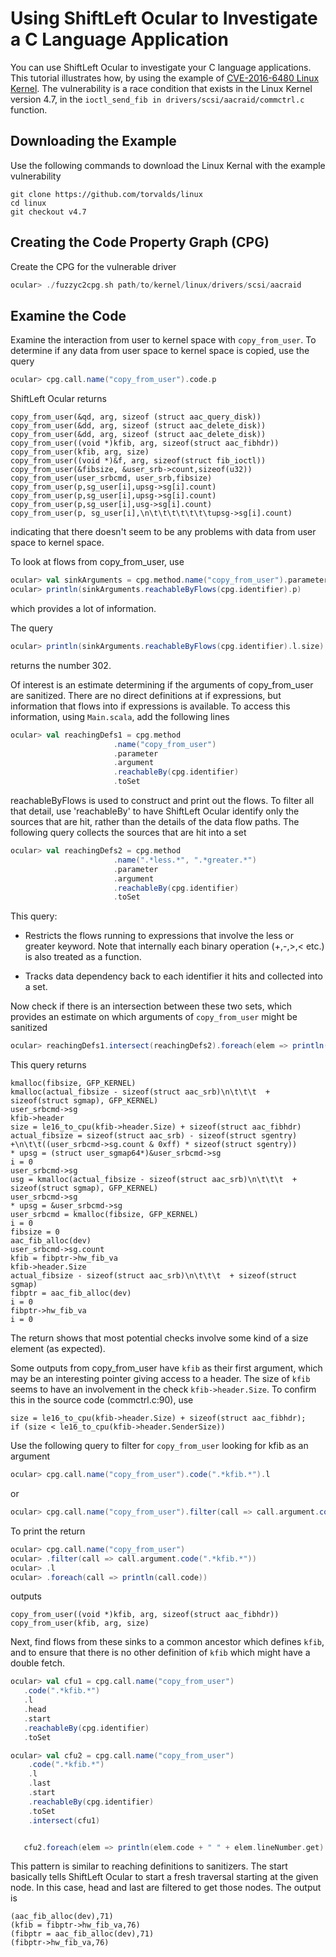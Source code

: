 # Using ShiftLeft Ocular to Investigate a C Language Application

You can use ShiftLeft Ocular to investigate your C language applications. This tutorial illustrates how, by using the example of [CVE-2016-6480 Linux Kernel](https://nvd.nist.gov/vuln/detail/CVE-2016-6480). The vulnerability is a race condition that exists in the Linux Kernel version 4.7, in the `ioctl_send_fib in drivers/scsi/aacraid/commctrl.c` function.

## Downloading the Example

Use the following commands to download the Linux Kernal with the example vulnerability

```
git clone https://github.com/torvalds/linux
cd linux
git checkout v4.7
```

## Creating the Code Property Graph (CPG)

Create the CPG for the vulnerable driver 

```scala
ocular> ./fuzzyc2cpg.sh path/to/kernel/linux/drivers/scsi/aacraid
```

## Examine the Code

Examine the interaction from user to kernel space with `copy_from_user`. To determine if any data from user space to kernel space is copied, use the query

```scala
ocular> cpg.call.name("copy_from_user").code.p
```

ShiftLeft Ocular returns

```
copy_from_user(&qd, arg, sizeof (struct aac_query_disk))
copy_from_user(&dd, arg, sizeof (struct aac_delete_disk))
copy_from_user(&dd, arg, sizeof (struct aac_delete_disk))
copy_from_user((void *)kfib, arg, sizeof(struct aac_fibhdr))
copy_from_user(kfib, arg, size)
copy_from_user((void *)&f, arg, sizeof(struct fib_ioctl))
copy_from_user(&fibsize, &user_srb->count,sizeof(u32))
copy_from_user(user_srbcmd, user_srb,fibsize)
copy_from_user(p,sg_user[i],upsg->sg[i].count)
copy_from_user(p,sg_user[i],upsg->sg[i].count)
copy_from_user(p,sg_user[i],usg->sg[i].count)
copy_from_user(p, sg_user[i],\n\t\t\t\t\t\t\tupsg->sg[i].count)
```

indicating that there doesn't seem to be any problems with data from user space to kernel space.

To look at flows from copy_from_user, use

```scala
ocular> val sinkArguments = cpg.method.name("copy_from_user").parameter.argument
ocular> println(sinkArguments.reachableByFlows(cpg.identifier).p)
```

which provides a lot of information.

The query 

```scala
ocular> println(sinkArguments.reachableByFlows(cpg.identifier).l.size)
```

returns the number 302.

Of interest is an estimate determining if the arguments of copy_from_user are sanitized. There are no direct definitions at if expressions, but information that flows into if expressions is available. To access this information, using `Main.scala`, add the following lines

```scala
ocular> val reachingDefs1 = cpg.method
                       .name("copy_from_user")
                       .parameter
                       .argument
                       .reachableBy(cpg.identifier)
                       .toSet
```

reachableByFlows is used to construct and print out the flows. To filter all that detail, use 'reachableBy' to have ShiftLeft Ocular identify only the sources that are hit, rather than the details of the data flow paths. The following query collects the sources that are hit into a set

```scala
ocular> val reachingDefs2 = cpg.method
                       .name(".*less.*", ".*greater.*")
                       .parameter
                       .argument
                       .reachableBy(cpg.identifier)
                       .toSet
 ```
 
 This query:
 
* Restricts the flows running to expressions that involve the less or greater keyword. Note that internally each binary operation (+,-,>,< etc.) is also treated as a function. 
 
* Tracks data dependency back to each identifier it hits and collected into a set. 

Now check if there is an intersection between these two sets, which provides an estimate on which arguments of `copy_from_user` might be sanitized

```scala
ocular> reachingDefs1.intersect(reachingDefs2).foreach(elem => println(elem.code))
```

This query returns

```
kmalloc(fibsize, GFP_KERNEL)
kmalloc(actual_fibsize - sizeof(struct aac_srb)\n\t\t\t  + sizeof(struct sgmap), GFP_KERNEL)
user_srbcmd->sg
kfib->header
size = le16_to_cpu(kfib->header.Size) + sizeof(struct aac_fibhdr)
actual_fibsize = sizeof(struct aac_srb) - sizeof(struct sgentry) +\n\t\t((user_srbcmd->sg.count & 0xff) * sizeof(struct sgentry))
* upsg = (struct user_sgmap64*)&user_srbcmd->sg
i = 0
user_srbcmd->sg
usg = kmalloc(actual_fibsize - sizeof(struct aac_srb)\n\t\t\t  + sizeof(struct sgmap), GFP_KERNEL)
user_srbcmd->sg
* upsg = &user_srbcmd->sg
user_srbcmd = kmalloc(fibsize, GFP_KERNEL)
i = 0
fibsize = 0
aac_fib_alloc(dev)
user_srbcmd->sg.count
kfib = fibptr->hw_fib_va
kfib->header.Size
actual_fibsize - sizeof(struct aac_srb)\n\t\t\t  + sizeof(struct sgmap)
fibptr = aac_fib_alloc(dev)
i = 0
fibptr->hw_fib_va
i = 0
```

The return shows that most potential checks involve some kind of a size element (as expected).

Some outputs from copy_from_user have `kfib` as their first argument, which may be an interesting pointer giving access to a header. The size of `kfib` seems to have an involvement in the check `kfib->header.Size`. To confirm this in the source code (commctrl.c:90), use

```
size = le16_to_cpu(kfib->header.Size) + sizeof(struct aac_fibhdr);
if (size < le16_to_cpu(kfib->header.SenderSize))
```

Use the following query to filter for `copy_from_user` looking for kfib as an argument

```scala
ocular> cpg.call.name("copy_from_user").code(".*kfib.*").l
```

or

```scala
ocular> cpg.call.name("copy_from_user").filter(call => call.argument.code(".*kfib.*")).l
```

To print the return

```scala
ocular> cpg.call.name("copy_from_user")
ocular> .filter(call => call.argument.code(".*kfib.*"))
ocular> .l
ocular> .foreach(call => println(call.code))
```

outputs

```
copy_from_user((void *)kfib, arg, sizeof(struct aac_fibhdr))
copy_from_user(kfib, arg, size)
```

Next, find flows from these sinks to a common ancestor which defines `kfib`, and to ensure that there is no other definition of `kfib` which might have a double fetch.

```scala
ocular> val cfu1 = cpg.call.name("copy_from_user")
   .code(".*kfib.*")
   .l
   .head
   .start
   .reachableBy(cpg.identifier)
   .toSet

ocular> val cfu2 = cpg.call.name("copy_from_user")
    .code(".*kfib.*")
    .l
    .last
    .start
    .reachableBy(cpg.identifier)
    .toSet
    .intersect(cfu1)


   cfu2.foreach(elem => println(elem.code + " " + elem.lineNumber.get)
```
This pattern is similar to reaching definitions to sanitizers. The start basically tells ShiftLeft Ocular to start a fresh traversal starting at the given node. In this case, head and last are filtered to get those nodes. The output is

```
(aac_fib_alloc(dev),71)
(kfib = fibptr->hw_fib_va,76)
(fibptr = aac_fib_alloc(dev),71)
(fibptr->hw_fib_va,76)
```
